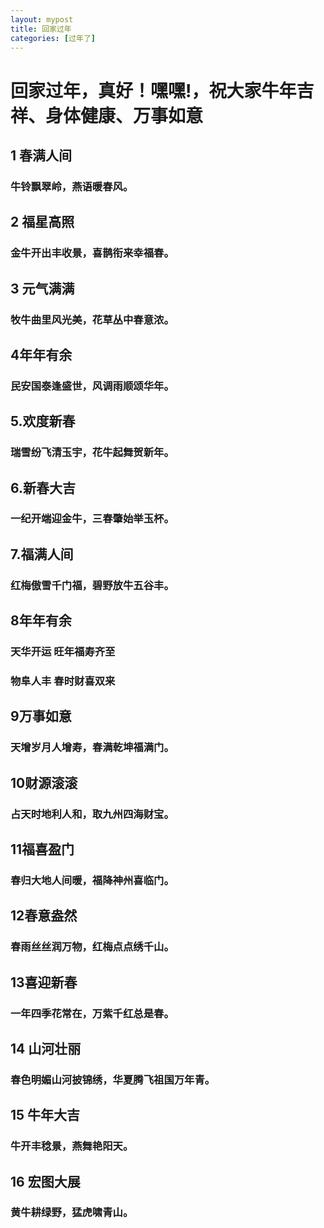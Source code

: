 ```yaml
---
layout: mypost
title: 回家过年
categories: [过年了]
---
```

# 回家过年，真好！嘿嘿!，祝大家牛年吉祥、身体健康、万事如意
## 1 春满人间
### 牛铃飘翠岭，燕语暖春风。

## 2 福星高照
### 金牛开出丰收景，喜鹊衔来幸福春。

## 3 元气满满
### 牧牛曲里风光美，花草丛中春意浓。

## 4年年有余

### 民安国泰逢盛世，风调雨顺颂华年。

## 5.欢度新春

### 瑞雪纷飞清玉宇，花牛起舞贺新年。

## 6.新春大吉

### 一纪开端迎金牛，三春肇始举玉杯。

## 7.福满人间

### 红梅傲雪千门福，碧野放牛五谷丰。

## 8年年有余

### 天华开运 旺年福寿齐至

### 物阜人丰 春时财喜双来

## 9万事如意

### 天增岁月人增寿，春满乾坤福满门。

## 10财源滚滚

### 占天时地利人和，取九州四海财宝。

## 11福喜盈门

### 春归大地人间暖，福降神州喜临门。

## 12春意盎然

### 春雨丝丝润万物，红梅点点绣千山。

## 13喜迎新春

### 一年四季花常在，万紫千红总是春。

## 14  山河壮丽

### 春色明媚山河披锦绣，华夏腾飞祖国万年青。

## 15 牛年大吉

### 牛开丰稔景，燕舞艳阳天。

## 16 宏图大展

### 黄牛耕绿野，猛虎啸青山。

